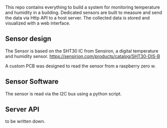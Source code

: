 This repo contains everything to build a system for monitoring temperature and humidity in a building.
Dedicated sensors are built to measure and send the data via Http API to a host server.
The collected data is stored and visualized with a web interface.

## Sensor design

The Sensor is based on the SHT30 IC from Sensiron, a digital temperature and humidity sensor.
https://sensirion.com/products/catalog/SHT30-DIS-B

A custom PCB was designed to read the sensor from a raspberry zero w.

## Sensor Software

The sensor is read via the I2C bus using a python script.


## Server API

to be written down.
